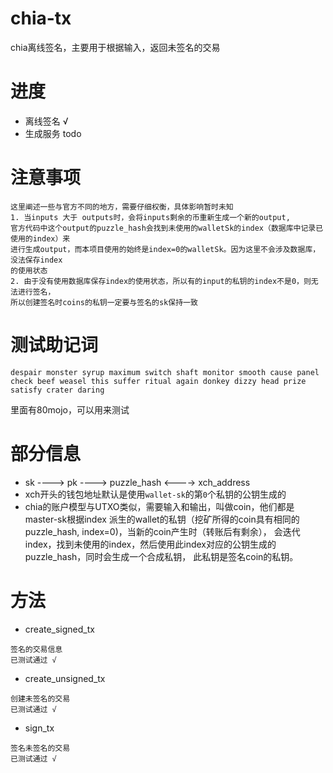 # chia-tx
chia离线签名，主要用于根据输入，返回未签名的交易

# 进度
- 离线签名 √
- 生成服务 todo

# 注意事项
```
这里阐述一些与官方不同的地方，需要仔细权衡，具体影响暂时未知
1. 当inputs 大于 outputs时，会将inputs剩余的币重新生成一个新的output, 
官方代码中这个output的puzzle_hash会找到未使用的walletSk的index（数据库中记录已使用的index）来
进行生成output，而本项目使用的始终是index=0的walletSk。因为这里不会涉及数据库，没法保存index
的使用状态
2. 由于没有使用数据库保存index的使用状态，所以有的input的私钥的index不是0，则无法进行签名，
所以创建签名时coins的私钥一定要与签名的sk保持一致
```

# 测试助记词
```
despair monster syrup maximum switch shaft monitor smooth cause panel check beef weasel this suffer ritual again donkey dizzy head prize satisfy crater daring
```
里面有80mojo，可以用来测试

# 部分信息
- sk ----> pk ----> puzzle_hash <----> xch_address
- xch开头的钱包地址默认是使用`wallet-sk`的第`0`个私钥的公钥生成的
- chia的账户模型与UTXO类似，需要输入和输出，叫做coin，他们都是master-sk根据index 
  派生的wallet的私钥（挖矿所得的coin具有相同的puzzle_hash, index=0)，当新的coin产生时（转账后有剩余），
  会迭代index，找到未使用的index，然后使用此index对应的公钥生成的puzzle_hash，同时会生成一个合成私钥，
  此私钥是签名coin的私钥。

# 方法
- create_signed_tx
```
签名的交易信息
已测试通过 √
```

- create_unsigned_tx
```
创建未签名的交易
已测试通过 √
```

- sign_tx
```
签名未签名的交易
已测试通过 √
```

